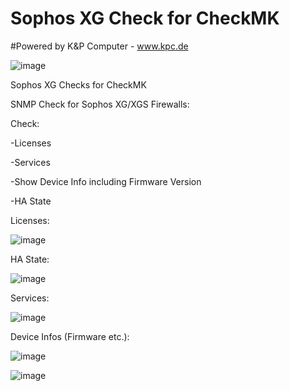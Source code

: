 # Sophos XG Check for CheckMK
#Powered by K&P Computer - www.kpc.de

![image](https://user-images.githubusercontent.com/5358267/235710177-e3c4d225-8d7d-467e-8ad2-5c0e996fc6bc.png)


 Sophos XG Checks for CheckMK

SNMP Check for Sophos XG/XGS Firewalls:

Check:

-Licenses

-Services

-Show Device Info including Firmware Version

-HA State

Licenses:

![image](https://user-images.githubusercontent.com/5358267/235709221-a88f909e-104d-4b9c-b85b-68c4e1658a60.png)

HA State:

![image](https://user-images.githubusercontent.com/5358267/235709307-879826ff-a86c-4146-9be0-c4aba39c68f4.png)

Services:

![image](https://user-images.githubusercontent.com/5358267/235709395-b7cfb41e-3de2-482b-a9df-fd4d5c3bc6a1.png)

Device Infos (Firmware etc.):

![image](https://user-images.githubusercontent.com/5358267/235709498-73e9de54-357d-44c3-80c8-26d3b0a4c798.png)

![image](https://user-images.githubusercontent.com/5358267/235709955-e2c0d11b-1f50-489b-af74-2df43786949c.png)

